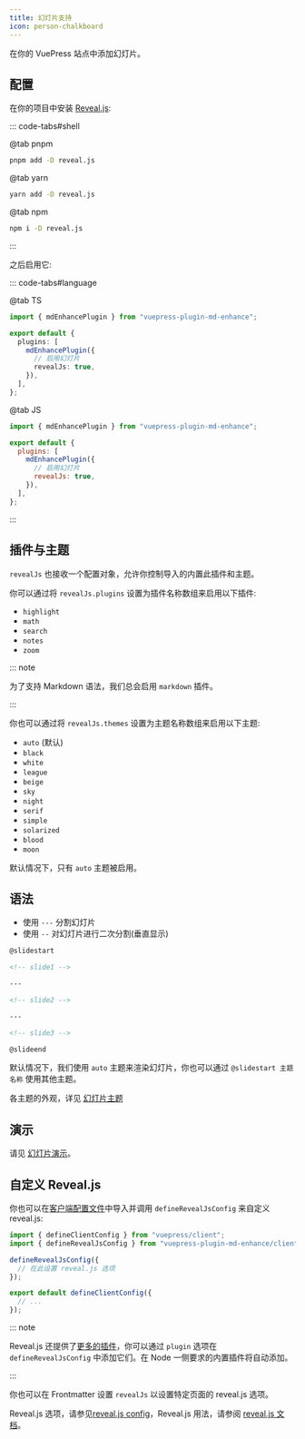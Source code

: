```yaml
---
title: 幻灯片支持
icon: person-chalkboard
---
```


<!-- #region before -->

在你的 VuePress 站点中添加幻灯片。

<!-- more -->

## 配置

在你的项目中安装 [Reveal.js](https://revealjs.com/):

::: code-tabs#shell

@tab pnpm

```bash
pnpm add -D reveal.js
```

@tab yarn

```bash
yarn add -D reveal.js
```

@tab npm

```bash
npm i -D reveal.js
```

:::

之后启用它:

<!-- #endregion before -->

::: code-tabs#language

@tab TS

```ts {8} title=".vuepress/config.ts"
import { mdEnhancePlugin } from "vuepress-plugin-md-enhance";

export default {
  plugins: [
    mdEnhancePlugin({
      // 启用幻灯片
      revealJs: true,
    }),
  ],
};
```

@tab JS

```js {8} title=".vuepress/config.js"
import { mdEnhancePlugin } from "vuepress-plugin-md-enhance";

export default {
  plugins: [
    mdEnhancePlugin({
      // 启用幻灯片
      revealJs: true,
    }),
  ],
};
```

:::

<!-- #region options -->

## 插件与主题

`revealJs` 也接收一个配置对象，允许你控制导入的内置此插件和主题。

你可以通过将 `revealJs.plugins` 设置为插件名称数组来启用以下插件:

- `highlight`
- `math`
- `search`
- `notes`
- `zoom`

::: note

为了支持 Markdown 语法，我们总会启用 `markdown` 插件。

:::

你也可以通过将 `revealJs.themes` 设置为主题名称数组来启用以下主题:

- `auto` (默认)
- `black`
- `white`
- `league`
- `beige`
- `sky`
- `night`
- `serif`
- `simple`
- `solarized`
- `blood`
- `moon`

默认情况下，只有 `auto` 主题被启用。

## 语法

- 使用 `---` 分割幻灯片
- 使用 `--` 对幻灯片进行二次分割(垂直显示)

```md
@slidestart

<!-- slide1 -->

---

<!-- slide2 -->

---

<!-- slide3 -->

@slideend
```

默认情况下，我们使用 `auto` 主题来渲染幻灯片，你也可以通过 `@slidestart 主题名称` 使用其他主题。

<!-- #endregion options -->

各主题的外观，详见 [幻灯片主题](themes.md)

## 演示

请见 [幻灯片演示](demo.md)。

<!-- #region customize -->

## 自定义 Reveal.js

你也可以在[客户端配置文件][client-config]中导入并调用 `defineRevealJsConfig` 来自定义 reveal.js:

```ts title=".vuepress/client.ts"
import { defineClientConfig } from "vuepress/client";
import { defineRevealJsConfig } from "vuepress-plugin-md-enhance/client";

defineRevealJsConfig({
  // 在此设置 reveal.js 选项
});

export default defineClientConfig({
  // ...
});
```

::: note

Reveal.js 还提供了[更多的插件](https://github.com/hakimel/reveal.js/wiki/Plugins,-Tools-and-Hardware)，你可以通过 `plugin` 选项在 `defineRevealJsConfig` 中添加它们。在 Node 一侧要求的内置插件将自动添加。

:::

你也可以在 Frontmatter 设置 `revealJs` 以设置特定页面的 reveal.js 选项。

Reveal.js 选项，请参见[reveal.js config](https://revealjs.com/config/)，Reveal.js 用法，请参阅 [reveal.js 文档](https://revealjs.com/)。

[client-config]: https://vuejs.press/zh/guide/configuration.html#%E5%AE%A2%E6%88%B7%E7%AB%AF%E9%85%8D%E7%BD%AE%E6%96%87%E4%BB%B6

<!-- #endregion customize -->
